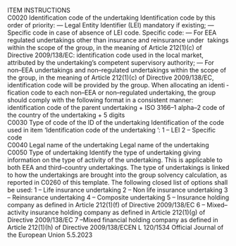 
ITEM  INSTRUCTIONS  
C0020  Identification code of the 
undertaking  Identification code by this order of priority: 
— Legal Entity Identifier (LEI) mandatory if existing; 
— Specific code in case of absence of LEI code. 
Specific code: 
— For EEA regulated undertakings other than insurance and reinsurance under ­
takings within the scope of the group, in the meaning of Article 212(1)(c) of 
Directive 2009/138/EC: identification code used in the local market, attributed 
by the undertaking’s competent supervisory authority; 
— For non–EEA undertakings and non–regulated undertakings within the scope 
of the group, in the meaning of Article 212(1)(c) of Directive 2009/138/EC, 
identification code will be provided by the group. When allocating an identi ­
fication code to each non–EEA or non–regulated undertaking, the group 
should comply with the following format in a consistent manner: 
identification code of the parent undertaking + ISO 3166–1 alpha–2 code of 
the country of the undertaking + 5 digits  
C0030  Type of code of the ID of 
the undertaking  Identification of the code used in item ‘Identification code of the undertaking ’: 
1 – LEI 
2 – Specific code  
C0040  Legal name of the 
undertaking  Legal name of the undertaking  
C0050  Type of undertaking  Identify the type of undertaking giving information on the type of activity of the 
undertaking. This is applicable to both EEA and third–country undertakings. The 
type of undertakings is linked to how the undertakings are brought into the group 
solvency calculation, as reported in C0260 of this template. The following closed 
list of options shall be used: 
1 – Life insurance undertaking 
2 – Non life insurance undertaking 
3 – Reinsurance undertaking 
4 – Composite undertaking 
5 – Insurance holding company as defined in Article 212(1)(f) of Directive 
2009/138/EC 
6 – Mixed–activity insurance holding company as defined in Article 212(1)(g) of 
Directive 2009/138/EC 
7 –Mixed financial holding company as defined in Article 212(1)(h) of Directive 
2009/138/ECEN  L 120/1534 Official Journal of the European Union 5.5.2023